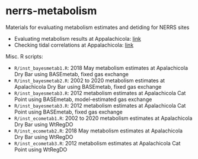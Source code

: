 # nerrs-metabolism

Materials for evaluating metabolism estimates and detiding for NERRS sites

* Evaluating metabolism results at Appalachicola: [link](https://fawda123.github.io/nerrs-metabolism/appalachicola)
* Checking tidal correlations at Appalachicola: [link](https://fawda123.github.io/nerrs-metabolism/appalachicola-tides)

Misc. R scripts: 

* `R/inst_bayesmetab1.R`: 2018 May metabolism estimates at Apalachicola Dry Bar using BASEmetab, fixed gas exchange
* `R/inst_bayesmetab2.R`: 2002 to 2020 metabolism estimates at Apalachicola Dry Bar using BASEmetab, fixed gas exchange
* `R/inst_bayesmetab3.R`: 2012 metabolism estimates at Apalachicola Cat Point using BASEmetab, model-estimated gas exchange
* `R/inst_bayesmetab3.R`: 2012 metabolism estimates at Apalachicola Cat Point using BASEmetab, fixed gas exchange
* `R/inst_ecometab1.R`: 2002 to 2020 metabolism estimates at Apalachicola Dry Bar using WtRegDO
* `R/inst_ecometab2.R`: 2018 May metabolism estimates at Apalachicola Dry Bar using WtRegDO
* `R/inst_ecometab3.R`: 2012 metabolism estimates at Apalachicola Cat Point using WtRegDO